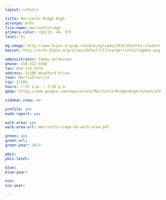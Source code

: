 ```yaml
---
layout: schools

title: Marriotts Ridge High
acronym: mrhs
file-name: marriottsridge
primary-color: rgb(19, 44, 97)
level: hs

bg-image: http://www.hcpss.org/wp-content/uploads/2016/04/mrhs-student-production.jpg
mascot: http://mrhs.hcpss.org/sites/default/files/marriottsridgehs.png

administrator: Tammy Goldeisen
phone: 410-313-5568
fax: 410-313-5574
address: 12100 Woodford Drive
town: Marriottsville
zip: 21104
hours: 7:25 a.m. – 2:10 p.m.
gmap: https://www.google.com/maps/place/Marriotts+Ridge+High+School/@39.3217329,-76.9362422,17z/data=!3m1!4b1!4m2!3m1!1s0x89c826a73c9499c1:0x9e54bfebf148102e?hl=en

sidebar_view: no

profile: yes
msde-report: yes

walk-area: yes
walk-area-url: marriotts-ridge-hs-walk-area.pdf

green: yes
green-url:
green-year: 2013

pbis:
pbis-level:

blue: 
blue-year: 

nce:
nce-year:

---
```

